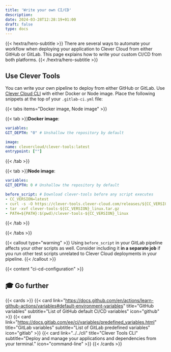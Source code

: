 ```yaml
---
title: 'Write your own CI/CD'
description:
date: 2024-03-28T12:28:19+01:00
draft: false
type: docs
---
```


{{< hextra/hero-subtitle >}}
  There are several ways to automate your workflow when deploying your application to Clever Cloud from either GitHub or GitLab. This page explains how to write your custom CI/CD from both platforms.
{{< /hextra/hero-subtitle >}}

## Use Clever Tools

You can write your own pipeline to deploy from either GitHub or GitLab. Use [Clever Cloud CLI](https://github.com/CleverCloud/clever-tools) with either Docker or Node image. Place the following snippets at the top of your `.gitlab-ci.yml` file:

{{< tabs items="Docker image, Node image" >}}

  {{< tab >}}**Docker image**:

  ```yaml
  variables:
  GIT_DEPTH: "0" # Unshallow the repository by default

image:
  name: clevercloud/clever-tools:latest
  entrypoint: [""]
  ```

  {{< /tab >}}

  {{< tab >}}**Node image**:

  ```yaml
  variables:
  GIT_DEPTH: 0 # Unshallow the repository by default

before_script: # Download clever-tools before any script executes
  - CC_VERSION=latest
  - curl -s -O https://clever-tools.clever-cloud.com/releases/${CC_VERSION}/clever-tools-${CC_VERSION}_linux.tar.gz
  - tar -xvf clever-tools-${CC_VERSION}_linux.tar.gz
  - PATH=${PATH}:$(pwd)/clever-tools-${CC_VERSION}_linux
  ```

  {{< /tab >}}

{{< /tabs >}}

{{< callout type="warning" >}}
  Using `before_script` in your GitLab pipeline affects your other scripts as well. Consider including it **in a separate job** if you run other test scripts unrelated to Clever Cloud deployments in your pipeline.
{{< /callout >}}

{{< content "ci-cd-configuration" >}}

## 🎓 Go further

{{< cards >}}
  {{< card link="https://docs.github.com/en/actions/learn-github-actions/variables#default-environment-variables" title="GitHub variables" subtitle="List of GitHub default CI/CD variables" icon="github" >}}
  {{< card link="https://docs.gitlab.com/ee/ci/variables/predefined_variables.html" title="GitLab variables" subtitle="List of GitLab predefined variables" icon="gitlab" >}}
  {{< card link="../../cli" title="Clever Tools CLI" subtitle="Deploy and manage your applications and dependencies from your terminal." icon="command-line" >}}
{{< /cards >}}
